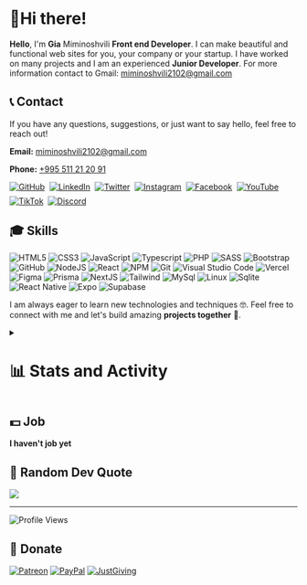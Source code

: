 # 👋Hi there!

<b>Hello</b>, I'm <strong>Gia</strong> Miminoshvili <strong>Front end Developer</strong>. I can make beautiful and functional web sites for you, your company or your startup. I have worked on many projects and I am an experienced <strong>Junior Developer</strong>. For more information contact to Gmail: miminoshvili2102@gmail.com

## 📞 Contact

If you have any questions, suggestions, or just want to say hello, feel free to reach out!

<p><strong>Email:</strong> <a href="mailto:miminoshvili2102@gmail.com">miminoshvili2102@gmail.com</a></p>
<p><strong>Phone:</strong> <a href="tel:+995511212091">+995 511 21 20 91</a></p>

<div style="display: flex; flex-wrap: wrap; gap: 8px; align-items: center;">
  <a href="https://github.com/giamimino">
    <img src="https://img.shields.io/badge/GitHub-181717?logo=github&logoColor=white" alt="GitHub">
  </a>
  <a href="https://www.linkedin.com/in/gia-miminoshvili-2a89642aa/">
    <img src="https://img.shields.io/badge/LinkedIn-%230077B5.svg?logo=linkedin&logoColor=white" alt="LinkedIn">
  </a>
  <a href="https://x.com/Dev103116">
    <img src="https://img.shields.io/badge/Twitter-%231DA1F2.svg?logo=twitter&logoColor=white" alt="Twitter">
  </a>
  <a href="https://www.instagram.com/giamiminoshvili/">
    <img src="https://img.shields.io/badge/Instagram-%23E4405F.svg?logo=Instagram&logoColor=white" alt="Instagram">
  </a>
  <a href="https://www.facebook.com/gia.miminoshvili.92">
    <img src="https://img.shields.io/badge/Facebook-%230866FF.svg?logo=Facebook&logoColor=white" alt="Facebook">
  </a>
  <a href="https://www.youtube.com/@DevByGia">
    <img src="https://img.shields.io/badge/YouTube-%23FF0000.svg?logo=youtube&logoColor=white" alt="YouTube">
  </a>
  <a href="https://www.tiktok.com/@beberi_developeri">
    <img src="https://img.shields.io/badge/TikTok-%23000000.svg?logo=tiktok&logoColor=white" alt="TikTok">
  </a>
  <a href="https://discord.com/users/1178428125529505863">
    <img src="https://img.shields.io/badge/Discord-5865F2.svg?logo=discord&logoColor=white" alt="Discord">
  </a>
</div>



## 🎓 Skills

![HTML5](https://img.shields.io/badge/html5-%23E34F26.svg?style=for-the-badge&logo=html5&logoColor=white)
![CSS3](https://img.shields.io/badge/css3-%231572B6.svg?style=for-the-badge&logo=css3&logoColor=white)
![JavaScript](https://img.shields.io/badge/javascript-%23323331.svg?style=for-the-badge&logo=javascript&logoColor=%23F7DF1E)
![Typescript](https://img.shields.io/badge/typescript-%233178C6.svg?style=for-the-badge&logo=typescript&logoColor=white)
![PHP](https://img.shields.io/badge/php-%23777BB4.svg?style=for-the-badge&logo=php&logoColor=white)
![SASS](https://img.shields.io/badge/SASS-hotpink.svg?style=for-the-badge&logo=SASS&logoColor=white)
![Bootstrap](https://img.shields.io/badge/bootstrap-%23563D7C.svg?style=for-the-badge&logo=bootstrap&logoColor=white)
![GitHub](https://img.shields.io/badge/github-%23000000.svg?style=for-the-badge&logo=github&logoColor=white)
![NodeJS](https://img.shields.io/badge/node.js-6DA55F?style=for-the-badge&logo=node.js&logoColor=white)
![React](https://img.shields.io/badge/react-%2320232a.svg?style=for-the-badge&logo=react&logoColor=%2361DAFB)
![NPM](https://img.shields.io/badge/NPM-%23000000.svg?style=for-the-badge&logo=npm&logoColor=white)
![Git](https://img.shields.io/badge/git-%23ffffff.svg?style=for-the-badge&logo=git&logoColor=%23f15028)
![Visual Studio Code](https://img.shields.io/badge/Visual%20Studio%20Code-0078d7.svg?style=for-the-badge&logo=visual-studio-code&logoColor=white)
![Vercel](https://img.shields.io/badge/vercel-%23000000.svg?style=for-the-badge&logo=vercel&logoColor=white)
![Figma](https://img.shields.io/badge/figma-%23F24E1E.svg?style=for-the-badge&logo=figma&logoColor=white)
![Prisma](https://img.shields.io/badge/prisma-2D3748?style=for-the-badge&logo=prisma&logoColor=white)
![NextJS](https://img.shields.io/badge/Next.js-000000?style=for-the-badge&logo=nextdotjs&logoColor=white)
![Tailwind](https://img.shields.io/badge/Tailwind_CSS-38B2AC?style=for-the-badge&logo=tailwindcss&logoColor=white)
![MySql](https://img.shields.io/badge/MySQL-4479A1?style=for-the-badge&logo=mysql&logoColor=white)
![Linux](https://img.shields.io/badge/Linux-FCC624?style=for-the-badge&logo=linux&logoColor=black)
![Sqlite](https://img.shields.io/badge/SQLite-003B57?style=for-the-badge&logo=sqlite&logoColor=white)
![React Native](https://img.shields.io/badge/React_Native-20232A?style=for-the-badge&logo=react&logoColor=61DAFB)
![Expo](https://img.shields.io/badge/Expo-000020?style=for-the-badge&logo=expo&logoColor=white)
![Supabase](https://img.shields.io/badge/Supabase-3ECF8E?style=for-the-badge&logo=supabase&logoColor=white)



I am always eager to learn new technologies and techniques 🤓. Feel free to connect with me and let's build amazing <b>projects together</b> 🚀.
<details>
<summary><h1>📊 Stats and Activity</h1></summary>

## 💻Github Stats
![Gia Miminoshvili's GitHub stats](https://github-readme-stats.vercel.app/api?username=giamimino&show_icons=true&theme=radical)
![Top Languages](https://github-readme-stats.vercel.app/api/top-langs/?username=giamimino&layout=compact&theme=radical)
![Activity Graph](https://github-readme-activity-graph.vercel.app/graph?username=giamimino&theme=github-compact)

## 📦Top Repositories
![Readme Card](https://github-readme-stats.vercel.app/api/pin/?username=giamimino&repo=portfolio-v2&theme=radical)



## 🔥Contribution Streak
![GitHub Streak](https://github-readme-streak-stats.herokuapp.com/?user=giamimino&theme=radical)

## 🏆GitHub Trophies
![GitHub Trophies](https://github-profile-trophy.vercel.app/?username=giamimino&theme=radical)
</details>

## 💵 Job

<b>I haven't job yet</b>

## 📄 Random Dev Quote

![](https://quotes-github-readme.vercel.app/api?type=horizontal&theme=radical)

---

![Profile Views](https://visitor-badge.laobi.icu/badge?page_id=giamimino.repoName)


## 💸 Donate

[![Patreon](https://img.shields.io/badge/Patreon-%23FF4500.svg?style=for-the-badge&logo=patreon&logoColor=white)](https://www.patreon.com/devbytes486)
[![PayPal](https://img.shields.io/badge/PayPal-%23045C73.svg?style=for-the-badge&logo=paypal&logoColor=white)](https://www.paypal.com/paypalme/giamiminoshvili)
[![JustGiving](https://img.shields.io/badge/JustGiving-AD29B6?style=for-the-badge&logo=justgiving&logoColor=white)](https://www.justgiving.com/page/gia-miminoshvili-1729277207047)


